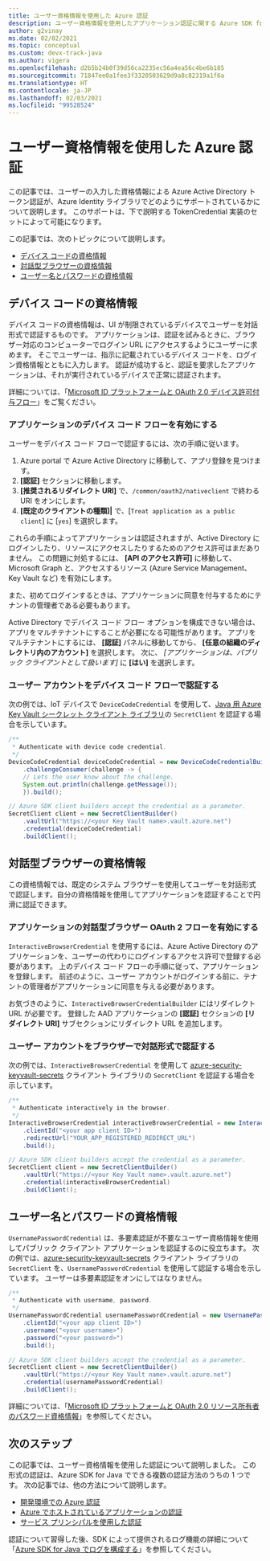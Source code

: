 ```yaml
---
title: ユーザー資格情報を使用した Azure 認証
description: ユーザー資格情報を使用したアプリケーション認証に関する Azure SDK for Java の概念の概要
author: g2vinay
ms.date: 02/02/2021
ms.topic: conceptual
ms.custom: devx-track-java
ms.author: vigera
ms.openlocfilehash: d2b5b24b0f39d56ca2235ec56a4ea56c4be6b185
ms.sourcegitcommit: 71847ee0a1fee3f3320503629d9a8c82319a1f6a
ms.translationtype: HT
ms.contentlocale: ja-JP
ms.lasthandoff: 02/03/2021
ms.locfileid: "99528524"
---
```

# <a name="azure-authentication-with-user-credentials"></a>ユーザー資格情報を使用した Azure 認証

この記事では、ユーザーの入力した資格情報による Azure Active Directory トークン認証が、Azure Identity ライブラリでどのようにサポートされているかについて説明します。 このサポートは、下で説明する TokenCredential 実装のセットによって可能になります。

この記事では、次のトピックについて説明します。

* [デバイス コードの資格情報](#device-code-credential)
* [対話型ブラウザーの資格情報](#interactive-browser-credential)
* [ユーザー名とパスワードの資格情報](#username-password-credential)

## <a name="device-code-credential"></a>デバイス コードの資格情報

デバイス コードの資格情報は、UI が制限されているデバイスでユーザーを対話形式で認証するものです。 アプリケーションは、認証を試みるときに、ブラウザー対応のコンピューターでログイン URL にアクセスするようにユーザーに求めます。 そこでユーザーは、指示に記載されているデバイス コードを、ログイン資格情報とともに入力します。 認証が成功すると、認証を要求したアプリケーションは、それが実行されているデバイスで正常に認証されます。

詳細については、「[Microsoft ID プラットフォームと OAuth 2.0 デバイス許可付与フロー](/azure/active-directory/develop/v2-oauth2-device-code)」をご覧ください。

### <a name="enable-applications-for-device-code-flow"></a>アプリケーションのデバイス コード フローを有効にする

ユーザーをデバイス コード フローで認証するには、次の手順に従います。

1. Azure portal で Azure Active Directory に移動して、アプリ登録を見つけます。
2. **[認証]** セクションに移動します。
3. **[推奨されるリダイレクト URI]** で、`/common/oauth2/nativeclient` で終わる URI をオンにします。
4. **[既定のクライアントの種類]|** で、[`Treat application as a public client`] に [`yes`] を選択します。

これらの手順によってアプリケーションは認証されますが、Active Directory にログインしたり、リソースにアクセスしたりするためのアクセス許可はまだありません。 この問題に対処するには、 **[API のアクセス許可]** に移動して、Microsoft Graph と、アクセスするリソース (Azure Service Management、Key Vault など) を有効にします。

また、初めてログインするときは、アプリケーションに同意を付与するためにテナントの管理者である必要もあります。

Active Directory でデバイス コード フロー オプションを構成できない場合は、アプリをマルチテナントにすることが必要になる可能性があります。 アプリをマルチテナントにするには、 **[認証]** パネルに移動してから、 **[任意の組織のディレクトリ内のアカウント]** を選択します。 次に、 *[アプリケーションは、パブリック クライアントとして扱います]* に **[はい]** を選択します。

### <a name="authenticate-a-user-account-with-device-code-flow"></a>ユーザー アカウントをデバイス コード フローで認証する

次の例では、IoT デバイスで `DeviceCodeCredential` を使用して、[Java 用 Azure Key Vault シークレット クライアント ライブラリ][secrets_client_library]の `SecretClient` を認証する場合を示しています。

```java
/**
 * Authenticate with device code credential.
 */
DeviceCodeCredential deviceCodeCredential = new DeviceCodeCredentialBuilder()
    .challengeConsumer(challenge -> {
    // Lets the user know about the challenge.
    System.out.println(challenge.getMessage());
    }).build();

// Azure SDK client builders accept the credential as a parameter.
SecretClient client = new SecretClientBuilder()
    .vaultUrl("https://<your Key Vault name>.vault.azure.net")
    .credential(deviceCodeCredential)
    .buildClient();
```

## <a name="interactive-browser-credential"></a>対話型ブラウザーの資格情報

この資格情報では、既定のシステム ブラウザーを使用してユーザーを対話形式で認証します。自分の資格情報を使用してアプリケーションを認証することで円滑に認証できます。

### <a name="enable-applications-for-interactive-browser-oauth-2-flow"></a>アプリケーションの対話型ブラウザー OAuth 2 フローを有効にする

`InteractiveBrowserCredential` を使用するには、Azure Active Directory のアプリケーションを、ユーザーの代わりにログインするアクセス許可で登録する必要があります。 上のデバイス コード フローの手順に従って、アプリケーションを登録します。 前述のように、ユーザー アカウントがログインする前に、テナントの管理者がアプリケーションに同意を与える必要があります。

お気づきのように、`InteractiveBrowserCredentialBuilder` にはリダイレクト URL が必要です。 登録した AAD アプリケーションの **[認証]** セクションの **[リダイレクト URI]** サブセクションにリダイレクト URL を追加します。

### <a name="authenticate-a-user-account-interactively-in-the-browser"></a>ユーザー アカウントをブラウザーで対話形式で認証する

次の例では、`InteractiveBrowserCredential` を使用して [azure-security-keyvault-secrets][secrets_client_library] クライアント ライブラリの `SecretClient` を認証する場合を示しています。

```java
/**
 * Authenticate interactively in the browser.
 */
InteractiveBrowserCredential interactiveBrowserCredential = new InteractiveBrowserCredentialBuilder()
    .clientId("<your app client ID>")
    .redirectUrl("YOUR_APP_REGISTERED_REDIRECT_URL")
    .build();

// Azure SDK client builders accept the credential as a parameter.
SecretClient client = new SecretClientBuilder()
    .vaultUrl("https://<your Key Vault name>.vault.azure.net")
    .credential(interactiveBrowserCredential)
    .buildClient();
```

## <a name="username-password-credential"></a>ユーザー名とパスワードの資格情報

`UsernamePasswordCredential` は、多要素認証が不要なユーザー資格情報を使用してパブリック クライアント アプリケーションを認証するのに役立ちます。 次の例では、[azure-security-keyvault-secrets][secrets_client_library] クライアント ライブラリの `SecretClient` を、`UsernamePasswordCredential` を使用して認証する場合を示しています。 ユーザーは多要素認証をオンにしてはなりません。

```java
/**
 * Authenticate with username, password.
 */
UsernamePasswordCredential usernamePasswordCredential = new UsernamePasswordCredentialBuilder()
    .clientId("<your app client ID>")
    .username("<your username>")
    .password("<your password>")
    .build();

// Azure SDK client builders accept the credential as a parameter.
SecretClient client = new SecretClientBuilder()
    .vaultUrl("https://<your Key Vault name>.vault.azure.net")
    .credential(usernamePasswordCredential)
    .buildClient();
```

詳細については、「[Microsoft ID プラットフォームと OAuth 2.0 リソース所有者のパスワード資格情報](/azure/active-directory/develop/v2-oauth-ropc)」を参照してください。

## <a name="next-steps"></a>次のステップ

この記事では、ユーザー資格情報を使用した認証について説明しました。 この形式の認証は、Azure SDK for Java でできる複数の認証方法のうちの 1 つです。 次の記事では、他の方法について説明します。

* [開発環境での Azure 認証](identity-dev-env-auth.md)
* [Azure でホストされているアプリケーションの認証](identity-azure-hosted-auth.md)
* [サービス プリンシパルを使用した認証](identity-service-principal-auth.md)

認証について習得した後、SDK によって提供されるログ機能の詳細について「[Azure SDK for Java でログを構成する](logging-overview.md)」を参照してください。

<!-- LINKS -->
[secrets_client_library]: https://github.com/Azure/azure-sdk-for-java/tree/master/sdk/keyvault/azure-security-keyvault-secrets
